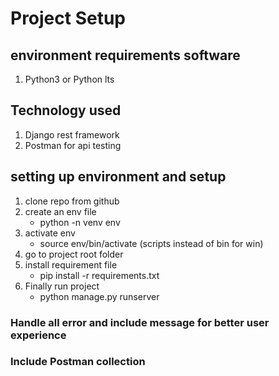 # Project Setup

## environment requirements software
1. Python3 or Python lts 

## Technology used
1. Django rest framework
2. Postman for api testing

## setting up environment and setup
1. clone repo from github
2. create an env file
    - python -n venv env
3. activate env
    - source env/bin/activate (scripts instead of bin for win)
4. go to project root folder
5. install requirement file
    - pip install -r requirements.txt
6. Finally run project 
    - python manage.py runserver

### Handle all error and include message for better user experience  
### Include Postman collection